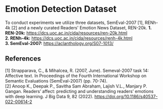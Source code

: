 # Emotion Detection Dataset
To conduct experiments we utilize three datasets, SemEval-2007 [1], RENh-4k [2] and a newly curated Readers' Emotion News Dataset, REN-20k. 
**1. REN-20k:** https://dcs.uoc.ac.in/cida/resources/ren-20k.html </br>
**2. RENh-4k:** https://dcs.uoc.ac.in/cida/resources/renh-4k.html </br>
**3. SemEval-2007:** https://aclanthology.org/S07-1013/ </br>

## References
[1] Strapparava, C., & Mihalcea, R. (2007, June). Semeval-2007 task 14: Affective text. In Proceedings of the Fourth International Workshop on Semantic Evaluations (SemEval-2007) (pp. 70-74).</br>
[2] Anoop K., Deepak P., Savitha Sam Abraham, Lajish V.L., Manjary P. Gangan. Readers’ affect: predicting and understanding readers’ emotions with deep learning. J Big Data 9, 82 (2022). https://doi.org/10.1186/s40537-022-00614-2 </br>
